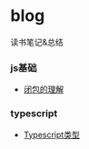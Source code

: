 # blog
读书笔记&amp;总结

### js基础
- [闭包的理解](https://github.com/xblcity/blog/issues/1)

### typescript
- [Typescript类型]()
